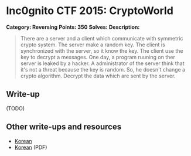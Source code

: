 # Inc0gnito CTF 2015: CryptoWorld

**Category: Reversing** 
**Points: 350** 
**Solves:** 
**Description:**

> There are a server and a client which communicate with symmetric crypto system.
> The server make a random key.
> The client is synchronized with the server, so it know the key.
> The client use the key to decrypt a messages.
> One day, a program ruuning on ther server is leaked by a hacker.
> A administrator of the server think that it's not a threat because the key is random.
> So, he doesn't change a crypto algorithm.
> Decrypt the data which are sent by the server.


## Write-up

(TODO)

## Other write-ups and resources

* [Korean](https://protos37.github.io/2015/08/25/inc0gnito-2015-ctf-writeups/)
* [Korean](http://cfile26.uf.tistory.com/attach/250DC14255DC73E20B571F) (PDF)
